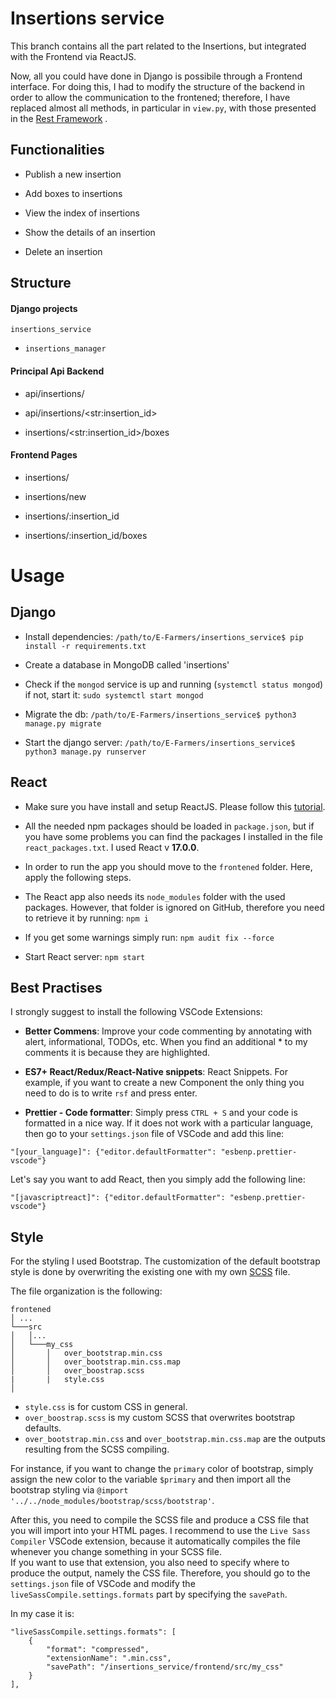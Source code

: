 
  

# Insertions service

  

This branch contains all the part related to the Insertions, but integrated with the Frontend via ReactJS.

  

Now, all you could have done in Django is possibile through a Frontend interface. For doing this, I had to modify the structure of the backend in order to allow the communication to the frontened; therefore, I have replaced almost all methods, in particular in `view.py`, with those presented in the [Rest Framework](https://www.django-rest-framework.org/) .

  
  

## Functionalities

  
  

- Publish a new insertion

- Add boxes to insertions

- View the index of insertions

- Show the details of an insertion

- Delete an insertion

  
  

## Structure

  

#### Django projects

  

`insertions_service`

-  `insertions_manager`

  

#### Principal Api Backend

  

- api/insertions/

- api/insertions/\<str:insertion_id\>

- insertions/\<str:insertion_id\>/boxes

  

#### Frontend Pages

  

- insertions/

- insertions/new

- insertions/:insertion_id

- insertions/:insertion_id/boxes

  

# Usage

  

  

## Django

  

- Install dependencies: `/path/to/E-Farmers/insertions_service$ pip install -r requirements.txt`

  

  

- Create a database in MongoDB called 'insertions'

  

  

- Check if the `mongod` service is up and running (`systemctl status mongod`) if not, start it: `sudo systemctl start mongod`

  

  

- Migrate the db: `/path/to/E-Farmers/insertions_service$ python3 manage.py migrate`

  

  

- Start the django server: `/path/to/E-Farmers/insertions_service$ python3 manage.py runserver`

  

  

## React

  

- Make sure you have install and setup ReactJS. Please follow this [tutorial](https://e-farmers.atlassian.net/wiki/spaces/EF/pages/4554753/Setup+ReactJS?atlOrigin=eyJpIjoiMmQ5MDM3YmZlMGNkNDYzNThlNjMyNjk0ODUwYWY2NDQiLCJwIjoiaiJ9).

  

  

- All the needed npm packages should be loaded in `package.json`, but if you have some problems you can find the packages I installed in the file `react_packages.txt`. I used React v **17.0.0**.

  
  

- In order to run the app you should move to the `frontened` folder. Here, apply the following steps.

  
  

- The React app also needs its `node_modules` folder with the used packages. However, that folder is ignored on GitHub, therefore you need to retrieve it by running: `npm i`

  
  

- If you get some warnings simply run: `npm audit fix --force`

  
  

- Start React server: `npm start`

  

## Best Practises

I strongly suggest to install the following VSCode Extensions:

-  **Better Commens**: Improve your code commenting by annotating with alert, informational, TODOs, etc. When you find an additional * to my comments it is because they are highlighted.

-  **ES7+ React/Redux/React-Native snippets**: React Snippets. For example, if you want to create a new Component the only thing you need to do is to write `rsf` and press enter.

-  **Prettier - Code formatter**: Simply press `CTRL + S` and your code is formatted in a nice way. If it does not work with a particular language, then go to your `settings.json` file of VSCode and add this line:

`"[your_language]": {"editor.defaultFormatter": "esbenp.prettier-vscode"}`

Let's say you want to add React, then you simply add the following line:

`"[javascriptreact]": {"editor.defaultFormatter": "esbenp.prettier-vscode"}`


## Style
For the styling I used Bootstrap. The customization of the default bootstrap style is done by overwriting the existing one with my own [SCSS](https://sass-lang.com/guide) file. 

The file organization is the following:
```
frontened
│ ... 
└───src
│   │...
│   └───my_css
│       │   over_bootstrap.min.css
│       │   over_bootstrap.min.css.map
│       │   over_boostrap.scss
|		|	style.css
│   
```

- `style.css` is for custom CSS in general. 
- `over_boostrap.scss` is my custom SCSS that overwrites bootstrap defaults.
- `over_bootstrap.min.css` and `over_bootstrap.min.css.map` are the outputs resulting from the SCSS compiling.

For instance, if you want to change the `primary` color of bootstrap, simply assign the new color to the variable `$primary` and then import all the bootstrap styling via `@import  '../../node_modules/bootstrap/scss/bootstrap'`.

After this, you need to compile the SCSS file and produce a CSS file that you will import into your HTML pages. I recommend to use the `Live Sass Compiler` VSCode extension, because it automatically compiles the file whenever you change something in your SCSS file.  
If you want to use that extension, you also need to specify where to produce the output, namely the CSS file. Therefore, you should go to the `settings.json` file of VSCode and  modify the `liveSassCompile.settings.formats` part by specifying the `savePath`.

In my case it is:
```
"liveSassCompile.settings.formats": [
	{
		"format": "compressed",
		"extensionName": ".min.css",
		"savePath": "/insertions_service/frontend/src/my_css"
	}
],
```